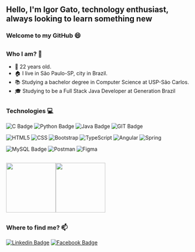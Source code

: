
## Hello, I'm Igor Gato, technology enthusiast, always looking to learn something new

### Welcome to my GitHub 😄
##
### Who I am? 🤔

- 👾 22 years old.
- 🏠 I live in São Paulo-SP, city in Brazil.
- 📚 Studying a bachelor degree in Computer Science at USP-São Carlos.
- 🎓 Studying to be a Full Stack Java Developer at Generation Brazil

##
### Technologies 💻

![C Badge](https://img.shields.io/badge/C-00599C?style=for-the-badge&logo=c&logoColor=white)
![Python Badge](https://img.shields.io/badge/Python-14354C?style=for-the-badge&logo=python&logoColor=white)
![Java Badge](https://img.shields.io/badge/Java-ED8B00?style=for-the-badge&logo=java&logoColor=white)
![GIT Badge](https://img.shields.io/badge/git-F05032?style=for-the-badge&logo={ICON}&logoColor=white)

![HTML5](https://img.shields.io/badge/Html5-E34F26?style=for-the-badge&logo=html5&logoColor=white)
![CSS](https://img.shields.io/badge/Css-1572B6?style=for-the-badge&logo=css&logoColor=white)
![Bootstrap](https://img.shields.io/badge/Bootstrap-563D7C?style=for-the-badge&logo=bootstrap&logoColor=white)
![TypeScript](https://img.shields.io/badge/TypeScript-007ACC?style=for-the-badge&logo=typescript&logoColor=white)
![Angular](https://img.shields.io/badge/Angular-DD0031?style=for-the-badge&logo=angular&logoColor=white)
![Spring](https://img.shields.io/badge/Spring-6DB33F?style=for-the-badge&logo=spring&logoColor=white)


![MySQL Badge](https://img.shields.io/badge/MySQL-00000F?style=for-the-badge&logo=mysql&logoColor=white)
![Postman](https://img.shields.io/badge/Postman-FF6C37?style=for-the-badge&logo=postman&logoColor=white)
![Figma](https://img.shields.io/badge/Figma-F24E1E?style=for-the-badge&logo=figma&logoColor=white)



##
<a href="https://github.com/IgorGato?tab=repositories"><img height="135px" src="https://github-readme-stats.vercel.app/api?username=igorgato&hide_title=true&hide_border=true&show_icons=true&include_all_commits=true&count_private=true&line_height=21&text_color=000&icon_color=000&bg_color=0,ea6161,ffc64d,fffc4d,52fa5a&theme=graywhite" /><!-- wi*quL3fcV --><img height="135px" src="https://github-readme-stats.vercel.app/api/top-langs/?username=igorgato&hide_title=false&hide_border=true&layout=compact&langs_count=7,Redventures-Movie-Quotes&text_color=000&icon_color=fff&bg_color=0,52fa5a,4dfcff,c64dff&theme=graywhite" /></a>

##
### Where to find me? 📫

[![Linkedin Badge](https://img.shields.io/badge/linkedin-%230077B5.svg?&style=for-the-badge&logo=linkedin&logoColor=white)](https://www.linkedin.com/in/igor-g-0a6140135//)
[![Facebook Badge](https://img.shields.io/badge/Facebook-1877F2?style=for-the-badge&logo=facebook&logoColor=white)](https://www.facebook.com/Igor.MateusQG//)
